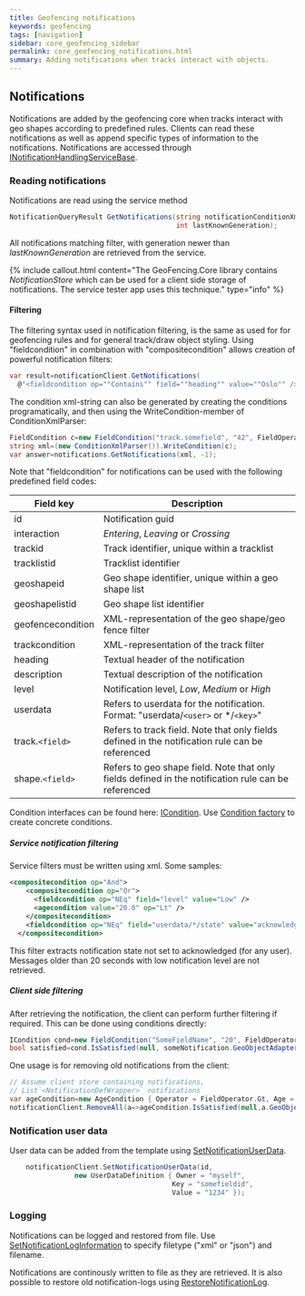 ```yaml
---
title: Geofencing notifications
keywords: geofencing
tags: [navigation]
sidebar: core_geofencing_sidebar
permalink: core_geofencing_notifications.html
summary: Adding notifications when tracks interact with objects.
---
```



## Notifications

Notifications are added by the geofencing core when tracks interact with geo shapes according to predefined rules. Clients can read these notifications as well as append specific types of information to the notifications. Notifications are accessed through [INotificationHandlingServiceBase](http://support.teleplanglobe.com/MariaGDKDoc/html/754E0C07.htm).

### Reading notifications

Notifications are read using the service method

```csharp
NotificationQueryResult GetNotifications(string notificationConditionXml, 
                                         int lastKnownGeneration);
```
All notifications matching filter, with generation newer than *lastKnownGeneration* are retrieved from the service.

{% include callout.html content="The GeoFencing.Core library contains *NotificationStore* which can be used for a client side storage of notifications. The service tester app uses this technique." type="info" %}

#### Filtering

The filtering syntax used in notification filtering, is the same as used for for geofencing rules and for general track/draw object styling. Using "fieldcondition" in combination with "compositecondition" allows creation of powerful notification filters:

```csharp
var result=notificationClient.GetNotifications(
  @"<fieldcondition op=""Contains"" field=""heading"" value=""Oslo"" />", -1);
```
The condition xml-string can also be generated by creating the conditions programatically, and then using the WriteCondition-member of ConditionXmlParser:

```csharp
FieldCondition c=new FieldCondition("track.somefield", "42", FieldOperator.Contains);
string xml=(new ConditionXmlParser()).WriteCondition(c);
var answer=notifications.GetNotifications(xml, -1);
```


Note that "fieldcondition" for notifications can be used with the following predefined field codes:

 | Field key         | Description                                                                                         | 
 | ---------         | -----------                                                                                         | 
 | id                | Notification guid                                                                                   | 
 | interaction       | *Entering*, *Leaving* or *Crossing*                                                           | 
 | trackid           | Track identifier, unique within a tracklist                                                         | 
 | tracklistid       | Tracklist identifier                                                                                | 
 | geoshapeid        | Geo shape identifier, unique within a geo shape list                                                | 
 | geoshapelistid    | Geo shape list identifier                                                                           | 
 | geofencecondition | XML-representation of the geo shape/geo fence filter                                                | 
 | trackcondition    | XML-representation of the track filter                                                              | 
 | heading           | Textual header of the notification                                                                  | 
 | description       | Textual description of the notification                                                             | 
 | level             | Notification level, *Low*, *Medium* or *High*                                                 | 
 | userdata          | Refers to userdata for the notification. Format: "userdata/`<user>` or */`<key>`"                       | 
 | track.`<field>`     | Refers to track field. Note that only fields defined in the notification rule can be referenced     | 
 | shape.`<field>`     | Refers to geo shape field. Note that only fields defined in the notification rule can be referenced | 


Condition interfaces can be found here: [ICondition](http://support.teleplanglobe.com/MariaGDKDoc/html/904AEA38.htm). Use [Condition factory](http://support.teleplanglobe.com/MariaGDKDoc/html/96C64B09.htm) to create concrete conditions.

##### Service notification filtering

Service filters must be written using xml. Some samples:

```xml
<compositecondition op="And">
    <compositecondition op="Or">
      <fieldcondition op="NEq" field="level" value="Low" />
      <agecondition value="20.0" op="Lt" />
    </compositecondition>
    <fieldcondition op="NEq" field="userdata/*/state" value="acknowledged" />
  </compositecondition>
```

This filter extracts notification state not set to acknowledged (for any user). Messages older than 20 seconds with low notification level are not retrieved.

##### Client side filtering

After retrieving the notification, the client can perform further filtering if required. This can be done using conditions directly:

```csharp
ICondition cond=new FieldCondition("SomeFieldName", "20", FieldOperator.Lt);
bool satisfied=cond.IsSatisfied(null, someNotification.GeoObjectAdapter);
```

One usage is for removing old notifications from the client:

```csharp
// Assume client store containing notifications,
// List`<NotificationDefWrapper>` notifications
var ageCondition=new AgeCondition { Operator = FieldOperator.Gt, Age = 60 }
notificationClient.RemoveAll(a=>ageCondition.IsSatisfied(null,a.GeoObjectAdapter);
```

### Notification user data

User data can be added from the template using [SetNotificationUserData](http://support.teleplanglobe.com/MariaGDKDoc/html/6BEFFB42.htm).

```csharp
	notificationClient.SetNotificationUserData(id,
                new UserDataDefinition { Owner = "myself", 
                                        Key = "somefieldid", 
                                        Value = "1234" });
```

### Logging

Notifications can be logged and restored from file. Use [SetNotificationLogInformation](http://support.teleplanglobe.com/MariaGDKDoc/html/729AAA13.htm) to specify filetype ("xml" or "json") and filename.

Notifications are continously written to file as they are retrieved. It is also possible to restore old notification-logs using [RestoreNotificationLog](http://support.teleplanglobe.com/MariaGDKDoc/html/AEFDD602.htm).




